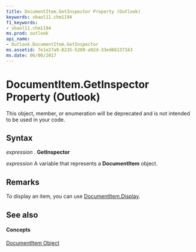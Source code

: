 ```yaml
---
title: DocumentItem.GetInspector Property (Outlook)
keywords: vbaol11.chm1194
f1_keywords:
- vbaol11.chm1194
ms.prod: outlook
api_name:
- Outlook.DocumentItem.GetInspector
ms.assetid: 7e1e27a9-8235-5289-a92d-33ed66137343
ms.date: 06/08/2017
---
```



# DocumentItem.GetInspector Property (Outlook)

This object, member, or enumeration will be deprecated and is not intended to be used in your code.


## Syntax

 _expression_ . **GetInspector**

 _expression_ A variable that represents a **DocumentItem** object.


## Remarks

To display an item, you can use [DocumentItem.Display](documentitem-display-method-outlook.md).


## See also


#### Concepts


[DocumentItem Object](documentitem-object-outlook.md)

